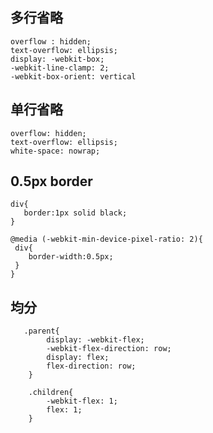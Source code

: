 ## 多行省略
    
    overflow : hidden;
    text-overflow: ellipsis;
    display: -webkit-box;
    -webkit-line-clamp: 2;
    -webkit-box-orient: vertical
    

## 单行省略
    overflow: hidden;
    text-overflow: ellipsis;
    white-space: nowrap;
    
    
## 0.5px border
    div{
       border:1px solid black;
    }
    
    @media (-webkit-min-device-pixel-ratio: 2){
     div{
        border-width:0.5px;
     }
    }

## 均分
       .parent{
            display: -webkit-flex;
	      	-webkit-flex-direction: row;
	      	display: flex;
	      	flex-direction: row;
	    }
        
        .children{
            -webkit-flex: 1;
      		flex: 1;
        }
